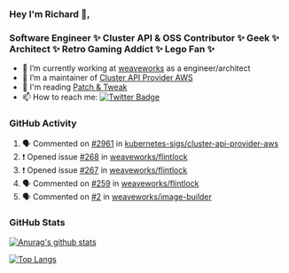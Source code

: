 ### Hey I'm Richard 👋, 

<h3 align="left">Software Engineer ✨ Cluster API & OSS Contributor ✨ Geek ✨ Architect ✨ Retro Gaming Addict ✨ Lego Fan ✨</h3>

- 🔭 I’m currently working at [weaveworks](https://github.com/weaveworks) as a engineer/architect
- 👯 I’m a maintainer of [Cluster API Provider AWS](https://github.com/kubernetes-sigs/cluster-api-provider-aws)
- 💬 I'm reading [Patch & Tweak](https://bjooks.com/products/patch-tweak-exploring-modular-synthesis)
- 📫 How to reach me: [![Twitter Badge](https://img.shields.io/badge/-@fruit_case-00acee?style=flat&logo=Twitter&logoColor=white)](https://twitter.com/intent/follow?screen_name=fruit_case "Follow on Twitter")

### GitHub Activity 

<!--START_SECTION:activity-->
1. 🗣 Commented on [#2961](https://github.com/kubernetes-sigs/cluster-api-provider-aws/issues/2961) in [kubernetes-sigs/cluster-api-provider-aws](https://github.com/kubernetes-sigs/cluster-api-provider-aws)
2. ❗️ Opened issue [#268](https://github.com/weaveworks/flintlock/issues/268) in [weaveworks/flintlock](https://github.com/weaveworks/flintlock)
3. ❗️ Opened issue [#267](https://github.com/weaveworks/flintlock/issues/267) in [weaveworks/flintlock](https://github.com/weaveworks/flintlock)
4. 🗣 Commented on [#259](https://github.com/weaveworks/flintlock/issues/259) in [weaveworks/flintlock](https://github.com/weaveworks/flintlock)
5. 🗣 Commented on [#2](https://github.com/weaveworks/image-builder/issues/2) in [weaveworks/image-builder](https://github.com/weaveworks/image-builder)
<!--END_SECTION:activity-->

### GitHub Stats

[![Anurag's github stats](https://github-readme-stats.vercel.app/api?username=richardcase&count_private=true&show_icons=true)](https://github.com/anuraghazra/github-readme-stats)

[![Top Langs](https://github-readme-stats.vercel.app/api/top-langs/?username=richardcase&hide=html&layout=compact)](https://github.com/anuraghazra/github-readme-stats)
